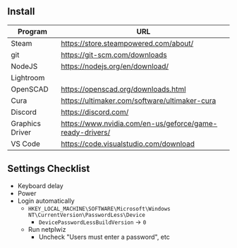 ## Install

| Program  | URL |
| ------------- | ------------- |
| Steam  | https://store.steampowered.com/about/  |
| git  | https://git-scm.com/downloads  |
| NodeJS  |  https://nodejs.org/en/download/  |
| Lightroom |   |
| OpenSCAD |  https://openscad.org/downloads.html |
| Cura | https://ultimaker.com/software/ultimaker-cura   |
| Discord | https://discord.com/ |
| Graphics Driver | https://www.nvidia.com/en-us/geforce/game-ready-drivers/ |
| VS Code | https://code.visualstudio.com/download |

## Settings Checklist

 * Keyboard delay
 * Power
 * Login automatically
   * `HKEY_LOCAL_MACHINE\SOFTWARE\Microsoft\Windows NT\CurrentVersion\PasswordLess\Device`
      * `DevicePasswordLessBuildVersion` -> `0`
   * Run netplwiz
      * Uncheck "Users must enter a password", etc
